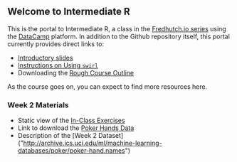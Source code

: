 ## Welcome to Intermediate R

This is the portal to Intermediate R, a class in the [Fredhutch.io series](http://www.fredhutch.io) using the [DataCamp](https://www.datacamp.com) platform. In addition to the Github repository itself, this portal currently provides direct links to:

- [Introductory slides](https://marichards.github.io/FH_intermediate_R/Intermediate_R_Intro.html)
- [Instructions on Using ```swirl```](https://marichards.github.io/FH_intermediate_R/Using_swirl.html)
- Downloading the [Rough Course Outline](https://github.com/marichards/FH_intermediate_R/raw/master/Intermediate%20R%20Outline.docx)

As the course goes on, you can expect to find more resources here. 

### Week 2 Materials

- Static view of the [In-Class Exercises](http://nbviewer.jupyter.org/github/marichards/FH_Intermediate_R/blob/master/Week%202%20In-Class%20Exercises.ipynb)
- Link to download the [Poker Hands Data]("http://archive.ics.uci.edu/ml/machine-learning-databases/poker/poker-hand-training-true.data")
- Description of the [Week 2 Dataset] ("http://archive.ics.uci.edu/ml/machine-learning-databases/poker/poker-hand.names")

